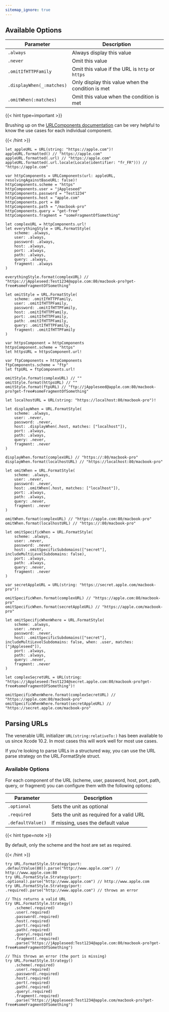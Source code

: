 ```yaml
---
sitemap_ignore: true
---
```


## Available Options

| Parameter                 | Description                                       |
| ------------------------- | ------------------------------------------------- |
| `.always`                 | Always display this value                         |
| `.never`                  | Omit this value                                   |
| `.omitIfHTTPFamily`       | Omit this value if the URL is `http` or `https`   |
| `.displayWhen(_:matches)` | Only display this value when the condition is met |
| `.omitWhen(:matches)`     | Omit this value when the condition is met         |

{{< hint type=important >}}

Brushing up on the [URLComponents documentation](https://developer.apple.com/documentation/foundation/urlcomponents/) can be very helpful to know the use cases for each individual component.

{{< /hint >}}

<pre class="splash"><code><span class="keyword token">let</span> appleURL = <span class="type token">URL</span>(string: <span class="string token">"https://apple.com"</span>)!
appleURL.<span class="call token">formatted</span>() <span class="comment token">// "https://apple.com"</span>
appleURL.<span class="call token">formatted</span>(.<span class="dotAccess token">url</span>) <span class="comment token">// "https://apple.com"</span>
appleURL.<span class="call token">formatted</span>(.<span class="dotAccess token">url</span>.<span class="call token">locale</span>(<span class="type token">Locale</span>(identifier: <span class="string token">"fr_FR"</span>))) <span class="comment token">// "https://apple.com"</span>

<span class="keyword token">var</span> httpComponents = <span class="type token">URLComponents</span>(url: appleURL, resolvingAgainstBaseURL: <span class="keyword token">false</span>)!
httpComponents.<span class="property token">scheme</span> = <span class="string token">"https"</span>
httpComponents.<span class="property token">user</span> = <span class="string token">"jAppleseed"</span>
httpComponents.<span class="property token">password</span> = <span class="string token">"Test1234"</span>
httpComponents.<span class="property token">host</span> = <span class="string token">"apple.com"</span>
httpComponents.<span class="property token">port</span> = <span class="number token">80</span>
httpComponents.<span class="property token">path</span> = <span class="string token">"/macbook-pro"</span>
httpComponents.<span class="property token">query</span> = <span class="string token">"get-free"</span>
httpComponents.<span class="property token">fragment</span> = <span class="string token">"someFragmentOfSomething"</span>

<span class="keyword token">let</span> complexURL = httpComponents.<span class="property token">url</span>!
<span class="keyword token">let</span> everythingStyle = <span class="type token">URL</span>.<span class="type token">FormatStyle</span>(
    scheme: .<span class="dotAccess token">always</span>,
    user: .<span class="dotAccess token">always</span>,
    password: .<span class="dotAccess token">always</span>,
    host: .<span class="dotAccess token">always</span>,
    port: .<span class="dotAccess token">always</span>,
    path: .<span class="dotAccess token">always</span>,
    query: .<span class="dotAccess token">always</span>,
    fragment: .<span class="dotAccess token">always</span>
)

everythingStyle.<span class="call token">format</span>(complexURL) <span class="comment token">// "https://jAppleseed:Test1234@apple.com:80/macbook-pro?get-free#someFragmentOfSomething"</span>

<span class="keyword token">let</span> omitStyle = <span class="type token">URL</span>.<span class="type token">FormatStyle</span>(
    scheme: .<span class="dotAccess token">omitIfHTTPFamily</span>,
    user: .<span class="dotAccess token">omitIfHTTPFamily</span>,
    password: .<span class="dotAccess token">omitIfHTTPFamily</span>,
    host: .<span class="dotAccess token">omitIfHTTPFamily</span>,
    port: .<span class="dotAccess token">omitIfHTTPFamily</span>,
    path: .<span class="dotAccess token">omitIfHTTPFamily</span>,
    query: .<span class="dotAccess token">omitIfHTTPFamily</span>,
    fragment: .<span class="dotAccess token">omitIfHTTPFamily</span>
)

<span class="keyword token">var</span> httpsComponent = httpComponents
httpsComponent.<span class="property token">scheme</span> = <span class="string token">"https"</span>
<span class="keyword token">let</span> httpsURL = httpsComponent.<span class="property token">url</span>!

<span class="keyword token">var</span> ftpComponents = httpComponents
ftpComponents.<span class="property token">scheme</span> = <span class="string token">"ftp"</span>
<span class="keyword token">let</span> ftpURL = ftpComponents.<span class="property token">url</span>!

omitStyle.<span class="call token">format</span>(complexURL) <span class="comment token">// ""</span>
omitStyle.<span class="call token">format</span>(httpsURL) <span class="comment token">// ""</span>
omitStyle.<span class="call token">format</span>(ftpURL) <span class="comment token">// "ftp://jAppleseed@apple.com:80/macbook-pro?get-free#someFragmentOfSomething"</span>

<span class="keyword token">let</span> localhostURL = <span class="type token">URL</span>(string: <span class="string token">"https://localhost:80/macbook-pro"</span>)!

<span class="keyword token">let</span> displayWhen = <span class="type token">URL</span>.<span class="type token">FormatStyle</span>(
    scheme: .<span class="dotAccess token">always</span>,
    user: .<span class="dotAccess token">never</span>,
    password: .<span class="dotAccess token">never</span>,
    host: .<span class="call token">displayWhen</span>(.<span class="dotAccess token">host</span>, matches: [<span class="string token">"localhost"</span>]),
    port: .<span class="dotAccess token">always</span>,
    path: .<span class="dotAccess token">always</span>,
    query: .<span class="dotAccess token">never</span>,
    fragment: .<span class="dotAccess token">never</span>
)

displayWhen.<span class="call token">format</span>(complexURL) <span class="comment token">// "https://:80/macbook-pro"</span>
displayWhen.<span class="call token">format</span>(localhostURL) <span class="comment token">// "https://localhost:80/macbook-pro"</span>

<span class="keyword token">let</span> omitWhen = <span class="type token">URL</span>.<span class="type token">FormatStyle</span>(
    scheme: .<span class="dotAccess token">always</span>,
    user: .<span class="dotAccess token">never</span>,
    password: .<span class="dotAccess token">never</span>,
    host: .<span class="call token">omitWhen</span>(.<span class="dotAccess token">host</span>, matches: [<span class="string token">"localhost"</span>]),
    port: .<span class="dotAccess token">always</span>,
    path: .<span class="dotAccess token">always</span>,
    query: .<span class="dotAccess token">never</span>,
    fragment: .<span class="dotAccess token">never</span>
)

omitWhen.<span class="call token">format</span>(complexURL) <span class="comment token">// "https://apple.com:80/macbook-pro"</span>
omitWhen.<span class="call token">format</span>(localhostURL) <span class="comment token">// "https://:80/macbook-pro"</span>

<span class="keyword token">let</span> omitSpecificWhen = <span class="type token">URL</span>.<span class="type token">FormatStyle</span>(
    scheme: .<span class="dotAccess token">always</span>,
    user: .<span class="dotAccess token">never</span>,
    password: .<span class="dotAccess token">never</span>,
    host: .<span class="call token">omitSpecificSubdomains</span>([<span class="string token">"secret"</span>], includeMultiLevelSubdomains: <span class="keyword token">false</span>),
    port: .<span class="dotAccess token">always</span>,
    path: .<span class="dotAccess token">always</span>,
    query: .<span class="dotAccess token">never</span>,
    fragment: .<span class="dotAccess token">never</span>
)

<span class="keyword token">var</span> secretAppleURL = <span class="type token">URL</span>(string: <span class="string token">"https://secret.apple.com/macbook-pro"</span>)!

omitSpecificWhen.<span class="call token">format</span>(complexURL) <span class="comment token">// "https://apple.com:80/macbook-pro"</span>
omitSpecificWhen.<span class="call token">format</span>(secretAppleURL) <span class="comment token">// "https://apple.com/macbook-pro"</span>

<span class="keyword token">let</span> omitSpecificWhenWhere = <span class="type token">URL</span>.<span class="type token">FormatStyle</span>(
    scheme: .<span class="dotAccess token">always</span>,
    user: .<span class="dotAccess token">never</span>,
    password: .<span class="dotAccess token">never</span>,
    host: .<span class="call token">omitSpecificSubdomains</span>([<span class="string token">"secret"</span>], includeMultiLevelSubdomains: <span class="keyword token">false</span>, when: .<span class="dotAccess token">user</span>, matches: [<span class="string token">"jAppleseed"</span>]),
    port: .<span class="dotAccess token">always</span>,
    path: .<span class="dotAccess token">always</span>,
    query: .<span class="dotAccess token">never</span>,
    fragment: .<span class="dotAccess token">never</span>
)

<span class="keyword token">let</span> complexSecretURL = <span class="type token">URL</span>(string: <span class="string token">"https://jAppleseed:Test1234@secret.apple.com:80/macbook-pro?get-free#someFragmentOfSomething"</span>)!

omitSpecificWhenWhere.<span class="call token">format</span>(complexSecretURL) <span class="comment token">// "https://apple.com:80/macbook-pro"</span>
omitSpecificWhenWhere.<span class="call token">format</span>(secretAppleURL) <span class="comment token">// "https://secret.apple.com/macbook-pro"</span></code></pre>

## Parsing URLs

The venerable URL initializer `URL(string:relativeTo:)` has been available to us since Xcode 10.2. In most cases this will work well for most use cases.

If you're looking to parse URLs in a structured way, you can use the URL parse strategy on the URL.FormatStyle struct.

### Available Options

For each component of the URL (scheme, user, password, host, port, path, query, or fragment) you can configure them with the following options:

| Parameter         | Description                               |
| ----------------- | ----------------------------------------- |
| `.optional`       | Sets the unit as optional                 |
| `.required`       | Sets the unit as required for a valid URL |
| `.defaultValue()` | If missing, uses the default value        |

{{< hint type=note >}}

By default, only the scheme and the host are set as required.

{{< /hint >}}

<pre class="splash"><code><span class="keyword token">try</span> <span class="type token">URL</span>.<span class="type token">FormatStyle</span>.<span class="type token">Strategy</span>(port: .<span class="call token">defaultValue</span>(<span class="number token">80</span>)).<span class="call token">parse</span>(<span class="string token">"http://www.apple.com"</span>) <span class="comment token">// http://www.apple.com:80</span>
<span class="keyword token">try</span> <span class="type token">URL</span>.<span class="type token">FormatStyle</span>.<span class="type token">Strategy</span>(port: .<span class="dotAccess token">optional</span>).<span class="call token">parse</span>(<span class="string token">"http://www.apple.com"</span>) <span class="comment token">// http://www.apple.com</span>
<span class="keyword token">try</span> <span class="type token">URL</span>.<span class="type token">FormatStyle</span>.<span class="type token">Strategy</span>(port: .<span class="dotAccess token">required</span>).<span class="call token">parse</span>(<span class="string token">"http://www.apple.com"</span>) <span class="comment token">// throws an error

// This returns a valid URL</span>
<span class="keyword token">try</span> <span class="type token">URL</span>.<span class="type token">FormatStyle</span>.<span class="type token">Strategy</span>()
    .<span class="call token">scheme</span>(.<span class="dotAccess token">required</span>)
    .<span class="call token">user</span>(.<span class="dotAccess token">required</span>)
    .<span class="call token">password</span>(.<span class="dotAccess token">required</span>)
    .<span class="call token">host</span>(.<span class="dotAccess token">required</span>)
    .<span class="call token">port</span>(.<span class="dotAccess token">required</span>)
    .<span class="call token">path</span>(.<span class="dotAccess token">required</span>)
    .<span class="call token">query</span>(.<span class="dotAccess token">required</span>)
    .<span class="call token">fragment</span>(.<span class="dotAccess token">required</span>)
    .<span class="call token">parse</span>(<span class="string token">"https://jAppleseed:Test1234@apple.com:80/macbook-pro?get-free#someFragmentOfSomething"</span>)

<span class="comment token">// This throws an error (the port is missing)</span>
<span class="keyword token">try</span> <span class="type token">URL</span>.<span class="type token">FormatStyle</span>.<span class="type token">Strategy</span>()
    .<span class="call token">scheme</span>(.<span class="dotAccess token">required</span>)
    .<span class="call token">user</span>(.<span class="dotAccess token">required</span>)
    .<span class="call token">password</span>(.<span class="dotAccess token">required</span>)
    .<span class="call token">host</span>(.<span class="dotAccess token">required</span>)
    .<span class="call token">port</span>(.<span class="dotAccess token">required</span>)
    .<span class="call token">path</span>(.<span class="dotAccess token">required</span>)
    .<span class="call token">query</span>(.<span class="dotAccess token">required</span>)
    .<span class="call token">fragment</span>(.<span class="dotAccess token">required</span>)
    .<span class="call token">parse</span>(<span class="string token">"https://jAppleseed:Test1234@apple.com/macbook-pro?get-free#someFragmentOfSomething"</span>)</code></pre>
